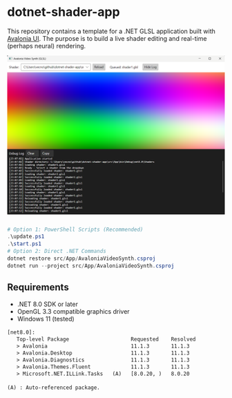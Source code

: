 # dotnet-shader-app

This repository contains a template for a .NET GLSL application built with [Avalonia UI](https://avaloniaui.net/). The purpose is to build a live shader editing and real-time (perhaps neural) rendering. 

![Avalonia Video Synth](media/20250916.png)

### 
```powershell
# Option 1: PowerShell Scripts (Recommended)
.\update.ps1
.\start.ps1
# Option 2: Direct .NET Commands
dotnet restore src/App/AvaloniaVideoSynth.csproj
dotnet run --project src/App/AvaloniaVideoSynth.csproj
```

## Requirements

- .NET 8.0 SDK or later
- OpenGL 3.3 compatible graphics driver
- Windows 11 (tested)

```
[net8.0]: 
   Top-level Package                    Requested    Resolved
   > Avalonia                           11.1.3       11.1.3
   > Avalonia.Desktop                   11.1.3       11.1.3
   > Avalonia.Diagnostics               11.1.3       11.1.3
   > Avalonia.Themes.Fluent             11.1.3       11.1.3
   > Microsoft.NET.ILLink.Tasks   (A)   [8.0.20, )   8.0.20

(A) : Auto-referenced package.
```
